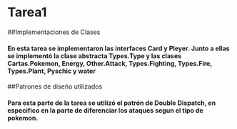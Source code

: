 # Tarea1

##Implementaciones de Clases
#### En esta tarea se implementaron las interfaces Card y Pleyer. Junto a ellas se implementó la clase abstracta Types.Type y las clases Cartas.Pokemon, Energy, Other.Attack, Types.Fighting, Types.Fire, Types.Plant, Pyschic y water

##Patrones de diseño utilizados
#### Para esta parte de la tarea se utilizó el patrón de Double Dispatch, en especifico en la parte de diferenciar los ataques segun el tipo de pokemon.
